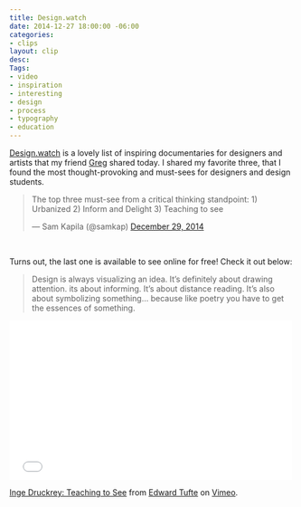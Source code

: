 ```yaml
---
title: Design.watch
date: 2014-12-27 18:00:00 -06:00
categories:
- clips
layout: clip
desc: 
Tags:
- video
- inspiration
- interesting
- design
- process
- typography
- education
---
```


[Design.watch](http://designers.watch/) is a lovely list of inspiring documentaries for designers and artists that my friend [Greg](http://twitter.com/brilliantcrank) shared today. I shared my favorite three, that I found the most thought-provoking and must-sees for designers and design students.

<blockquote class="twitter-tweet" lang="en"><p>The top three must-see from a critical thinking standpoint:
1) Urbanized
2) Inform and Delight
3) Teaching to see</p>— Sam Kapila (@samkap) <a href="https://twitter.com/samkap/status/549417556088729600">December 29, 2014</a></blockquote>
<script async src="//platform.twitter.com/widgets.js" charset="utf-8"></script>

<br>

Turns out, the last one is available to see online for free! Check it out below:
> Design is always visualizing an idea. It’s definitely about drawing attention. its about informing. It’s about distance reading. It’s also about symbolizing something… because like poetry you have to get the essences of something.

</p>
<iframe src="//player.vimeo.com/video/45232468?title=0&byline=0&portrait=0&color=ffffff" width="500" height="281" frameborder="0" webkitallowfullscreen mozallowfullscreen allowfullscreen></iframe> <p><a href="http://vimeo.com/45232468">Inge Druckrey: Teaching to See</a> from <a href="http://vimeo.com/et">Edward Tufte</a> on <a href="https://vimeo.com">Vimeo</a>.</p>



